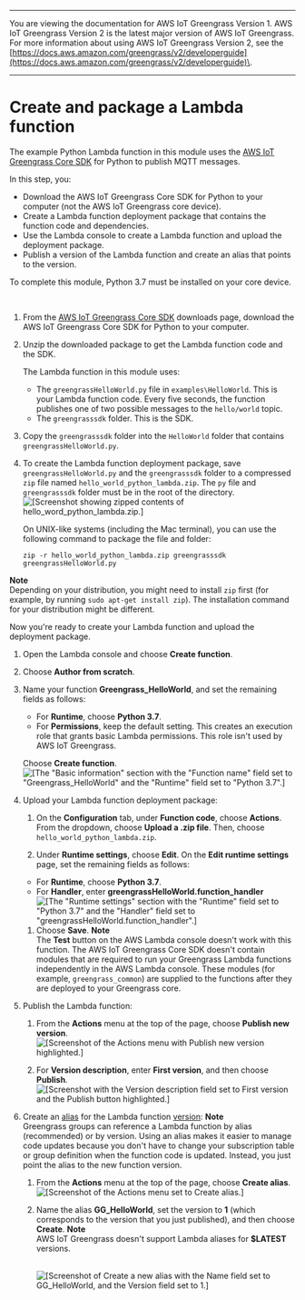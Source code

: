 --------

You are viewing the documentation for AWS IoT Greengrass Version 1\. AWS IoT Greengrass Version 2 is the latest major version of AWS IoT Greengrass\. For more information about using AWS IoT Greengrass Version 2, see the [https://docs.aws.amazon.com/greengrass/v2/developerguide](https://docs.aws.amazon.com/greengrass/v2/developerguide)\.

--------

# Create and package a Lambda function<a name="create-lambda"></a>

The example Python Lambda function in this module uses the [AWS IoT Greengrass Core SDK](lambda-functions.md#lambda-sdks-core) for Python to publish MQTT messages\.

In this step, you:
+ Download the AWS IoT Greengrass Core SDK for Python to your computer \(not the AWS IoT Greengrass core device\)\.
+ Create a Lambda function deployment package that contains the function code and dependencies\.
+ Use the Lambda console to create a Lambda function and upload the deployment package\.
+ Publish a version of the Lambda function and create an alias that points to the version\.

To complete this module, Python 3\.7 must be installed on your core device\.

 <a name="create-lambda-procedure"></a>

1. <a name="download-ggc-sdk"></a> From the [AWS IoT Greengrass Core SDK](what-is-gg.md#gg-core-sdk-download) downloads page, download the AWS IoT Greengrass Core SDK for Python to your computer\.

1. Unzip the downloaded package to get the Lambda function code and the SDK\.

   The Lambda function in this module uses:
   + The `greengrassHelloWorld.py` file in `examples\HelloWorld`\. This is your Lambda function code\. Every five seconds, the function publishes one of two possible messages to the `hello/world` topic\.
   + The `greengrasssdk` folder\. This is the SDK\.

1. Copy the `greengrasssdk` folder into the `HelloWorld` folder that contains `greengrassHelloWorld.py`\.

1. To create the Lambda function deployment package, save `greengrassHelloWorld.py` and the `greengrasssdk` folder to a compressed `zip` file named `hello_world_python_lambda.zip`\. The `py` file and `greengrasssdk` folder must be in the root of the directory\.  
![\[Screenshot showing zipped contents of hello_word_python_lambda.zip.\]](http://docs.aws.amazon.com/greengrass/v1/developerguide/images/gg-get-started-017.png)

   On UNIX\-like systems \(including the Mac terminal\), you can use the following command to package the file and folder:

   ```
   zip -r hello_world_python_lambda.zip greengrasssdk greengrassHelloWorld.py
   ```
**Note**  
Depending on your distribution, you might need to install `zip` first \(for example, by running `sudo apt-get install zip`\)\. The installation command for your distribution might be different\.

   Now you're ready to create your Lambda function and upload the deployment package\.

1. Open the Lambda console and choose **Create function**\.

1. Choose **Author from scratch**\.

1. Name your function **Greengrass\_HelloWorld**, and set the remaining fields as follows:
   + For **Runtime**, choose **Python 3\.7**\.
   + For **Permissions**, keep the default setting\. This creates an execution role that grants basic Lambda permissions\. This role isn't used by AWS IoT Greengrass\.

   Choose **Create function**\.  
![\[The "Basic information" section with the "Function name" field set to "Greengrass_HelloWorld" and the "Runtime" field set to "Python 3.7".\]](http://docs.aws.amazon.com/greengrass/v1/developerguide/images/gg-get-started-023.png)

1. Upload your Lambda function deployment package:

   1.  On the **Configuration** tab, under **Function code**, choose **Actions**\. From the dropdown, choose **Upload a \.zip file**\. Then, choose `hello_world_python_lambda.zip`\. 

   1.  Under **Runtime settings**, choose **Edit**\. On the **Edit runtime settings** page, set the remaining fields as follows: 
      + For **Runtime**, choose **Python 3\.7**\.
      + For **Handler**, enter **greengrassHelloWorld\.function\_handler**  
![\[The "Runtime settings" section with the "Runtime" field set to "Python 3.7" and the "Handler" field set to "greengrassHelloWorld.function_handler".\]](http://docs.aws.amazon.com/greengrass/v1/developerguide/images/gg-get-started-023-2.png)

   1. Choose **Save**\.
**Note**  
The **Test** button on the AWS Lambda console doesn't work with this function\. The AWS IoT Greengrass Core SDK doesn't contain modules that are required to run your Greengrass Lambda functions independently in the AWS Lambda console\. These modules \(for example, `greengrass_common`\) are supplied to the functions after they are deployed to your Greengrass core\.

1. <a name="publish-function-version"></a>Publish the Lambda function:

   1. From the **Actions** menu at the top of the page, choose **Publish new version**\.  
![\[Screenshot of the Actions menu with Publish new version highlighted.\]](http://docs.aws.amazon.com/greengrass/v1/developerguide/images/gg-get-started-026.png)

   1. For **Version description**, enter **First version**, and then choose **Publish**\.  
![\[Screenshot with the Version description field set to First version and the Publish button highlighted.\]](http://docs.aws.amazon.com/greengrass/v1/developerguide/images/gg-get-started-027.png)

1. <a name="create-version-alias"></a>Create an [alias](https://docs.aws.amazon.com/lambda/latest/dg/configuration-aliases.html) for the Lambda function [version](https://docs.aws.amazon.com/lambda/latest/dg/versioning-aliases.html):
**Note**  
Greengrass groups can reference a Lambda function by alias \(recommended\) or by version\. Using an alias makes it easier to manage code updates because you don't have to change your subscription table or group definition when the function code is updated\. Instead, you just point the alias to the new function version\.

   1. From the **Actions** menu at the top of the page, choose **Create alias**\.  
![\[Screenshot of the Actions menu set to Create alias.\]](http://docs.aws.amazon.com/greengrass/v1/developerguide/images/gg-get-started-028.png)

   1. Name the alias **GG\_HelloWorld**, set the version to **1** \(which corresponds to the version that you just published\), and then choose **Create**\.
**Note**  
AWS IoT Greengrass doesn't support Lambda aliases for **$LATEST** versions\.

         
![\[Screenshot of Create a new alias with the Name field set to GG_HelloWorld, and the Version field set to 1.\]](http://docs.aws.amazon.com/greengrass/v1/developerguide/images/gg-get-started-029.png)